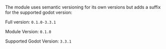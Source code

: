 The module uses semantic versioning for its own versions but adds a suffix for the supported godot version:

Full version: `0.1.0-3.3.1`

Module Version: `0.1.0`

Supported Godot Version: `3.3.1`
